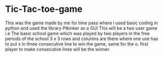 # Tic-Tac-toe-game
This was the game made by me for time pass where i used basic coding in python and used the library Ptkinker as a GUI 
This will be a two user game i.e The basic school game which was played by two players in the free periods of the school 
3 x 3 rows and columns are there where one use has to put x in three consecutive line to win the game, same for the o.
first player to make consecutive lines will be the winner.
